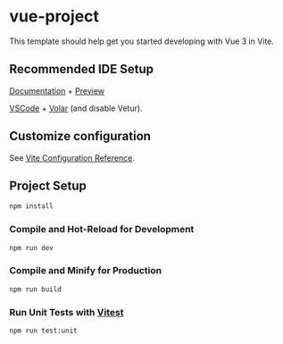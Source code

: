 # vue-project

This template should help get you started developing with Vue 3 in Vite.

## Recommended IDE Setup
[Documentation](https://nabiulindamir.github.io/Labs_Kravets/docs) + [Preview](https://nabiulindamir.github.io/Labs_Kravets/preview)


[VSCode](https://code.visualstudio.com/) + [Volar](https://marketplace.visualstudio.com/items?itemName=Vue.volar) (and disable Vetur).

## Customize configuration

See [Vite Configuration Reference](https://vitejs.dev/config/).

## Project Setup

```sh
npm install
```

### Compile and Hot-Reload for Development

```sh
npm run dev
```

### Compile and Minify for Production

```sh
npm run build
```

### Run Unit Tests with [Vitest](https://vitest.dev/)

```sh
npm run test:unit
```
